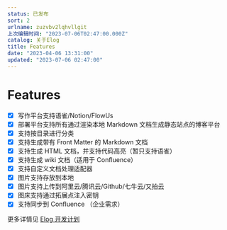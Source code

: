 ```yaml
---
status: 已发布
sort: 2
urlname: zuzvbv2lqhvllgit
上次编辑时间: "2023-07-06T02:47:00.000Z"
catalog: 关于Elog
title: Features
date: "2023-04-06 13:31:00"
updated: "2023-07-06 02:47:00"
---
```


# Features

- [x] 写作平台支持语雀/Notion/FlowUs
- [x] 部署平台支持所有通过渲染本地 Markdown 文档生成静态站点的博客平台
- [x] 支持按目录进行分类
- [x] 支持生成带有 Front Matter 的 Markdown 文档
- [x] 支持生成 HTML 文档，并支持代码高亮（暂只支持语雀）
- [x] 支持生成 wiki 文档（适用于 Confluence）
- [x] 支持自定义文档处理适配器
- [x] 图片支持存放到本地
- [x] 图片支持上传到阿里云/腾讯云/Github/七牛云/又拍云
- [x] 图床支持通过拓展点注入密钥
- [x] 支持同步到 Confluence （企业需求）

更多详情见 [Elog 开发计划](https://1874.notion.site/Elog-91dd2037c9c847e6bc90b712b124189c)
